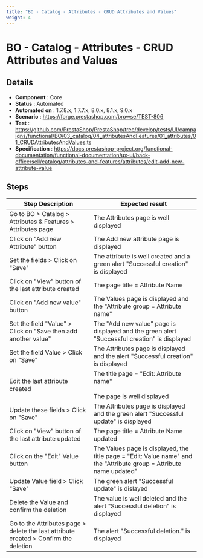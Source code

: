 ```yaml
---
title: "BO - Catalog - Attributes - CRUD Attributes and Values"
weight: 4
---
```


# BO - Catalog - Attributes - CRUD Attributes and Values
## Details
* **Component** : Core
* **Status** : Automated
* **Automated on** : 1.7.8.x, 1.7.7.x, 8.0.x, 8.1.x, 9.0.x
* **Scenario** : https://forge.prestashop.com/browse/TEST-806
* **Test** : https://github.com/PrestaShop/PrestaShop/tree/develop/tests/UI/campaigns/functional/BO/03_catalog/04_attributesAndFeatures/01_attributes/01_CRUDAttributesAndValues.ts
* **Specification** : https://docs.prestashop-project.org/functional-documentation/functional-documentation/ux-ui/back-office/sell/catalog/attributes-and-features/attributes/edit-add-new-attribute-value

## Steps
| Step Description | Expected result |
| ----- | ----- |
| Go to BO > Catalog > Attributes & Features > Attributes page | The Attributes page is well displayed |
| Click on "Add new Attribute" button | The Add new attribute page is displayed |
| Set the fields > Click on "Save" | The attribute is well created and a green alert "Successful creation" is displayed |
| Click on "View" button of the last attribute created | The page title = Attribute Name |
| Click on "Add new value" button | The Values page is displayed and the "Attribute group = Attribute name" |
| Set the field "Value" > Click on "Save then add another value" | The "Add new value" page is displayed and the green alert "Successful creation" is displayed |
| Set the field Value > Click on "Save" | The Attributes page is displayed and the alert "Successful creation" is displayed |
| Edit the last attribute created | The title page = "Edit: Attribute name"<br><br>The page is well displayed |
| Update these fields > Click on "Save" | The Attributes page is displayed and the green alert "Successful update" is displayed |
| Click on "View" button of the last attribute updated | The page title = Attribute Name updated |
| Click on the "Edit" Value button | The Values page is displayed, the title page = "Edit: Value name" and the "Attribute group = Attribute name updated" |
| Update Value field > Click "Save" | The green alert "Successful update" is dislayed |
| Delete the Value and confirm the deletion | The value is well deleted and the alert "Successful deletion" is displayed |
| Go to the Attributes page > delete the last attribute created > Confirm the deletion | The alert "Successful deletion." is displayed |
